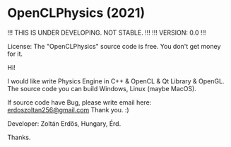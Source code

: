 # OpenCLPhysics (2021) 
!!! THIS IS UNDER DEVELOPING. NOT STABLE. !!!
!!! VERSION: 0.0 !!!

License:
The "OpenCLPhysics" source code is free.
You don't get money for it.

Hi!

I would like write Physics Engine in C++ & OpenCL & Qt Library & OpenGL.
The source code you can build Windows, Linux (maybe MacOS).

If source code have Bug, please write email here:
erdoszoltan256@gmail.com
Thank you. :)

Developer:
Zoltán Erdős, Hungary, Érd.

Thanks.
